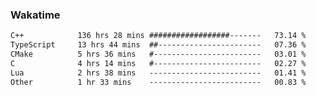 ### Wakatime
<!--START_SECTION:waka-->

```txt
C++            136 hrs 28 mins ##################-------   73.14 %
TypeScript     13 hrs 44 mins  ##-----------------------   07.36 %
CMake          5 hrs 36 mins   #------------------------   03.01 %
C              4 hrs 14 mins   #------------------------   02.27 %
Lua            2 hrs 38 mins   -------------------------   01.41 %
Other          1 hr 33 mins    -------------------------   00.83 %
```

<!--END_SECTION:waka-->
